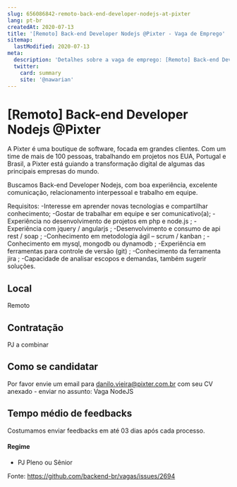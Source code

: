 ```yaml
---
slug: 656086842-remoto-back-end-developer-nodejs-at-pixter
lang: pt-br
createdAt: 2020-07-13
title: '[Remoto] Back-end Developer Nodejs @Pixter - Vaga de Emprego'
sitemap:
  lastModified: 2020-07-13
meta:
  description: 'Detalhes sobre a vaga de emprego: [Remoto] Back-end Developer Nodejs @Pixter'
  twitter:
    card: summary
    site: '@nawarian'
---
```


# [Remoto] Back-end Developer Nodejs @Pixter


A Pixter é uma boutique de software, focada em grandes clientes. Com um time de mais de 100 pessoas, trabalhando em projetos nos EUA, Portugal e Brasil, a Pixter está guiando a transformação digital de algumas das principais empresas do mundo.

Buscamos Back-end Developer Nodejs, com boa experiência, excelente comunicação, relacionamento interpessoal e trabalho em equipe.

Requisitos:
-Interesse em aprender novas tecnologias e compartilhar conhecimento;
-Gostar de trabalhar em equipe e ser comunicativo(a);
-Experiência no desenvolvimento de projetos em php e node.js ;
-Experiência com jquery / angularjs ;
-Desenvolvimento e consumo de api rest / soap ;
-Conhecimento em metodologia ágil – scrum / kanban ;
-Conhecimento em mysql, mongodb ou dynamodb ;
-Experiência em ferramentas para controle de versão (git) ;
-Conhecimento da ferramenta jira ;
-Capacidade de analisar escopos e demandas, também sugerir soluções.

## Local
Remoto


## Contratação

PJ a combinar

## Como se candidatar

Por favor envie um email para danilo.vieira@pixter.com.br com seu CV anexado - enviar no assunto: Vaga NodeJS

## Tempo médio de feedbacks

Costumamos enviar feedbacks em até 03 dias após cada processo.


#### Regime

- PJ
Pleno ou Sênior



Fonte: https://github.com/backend-br/vagas/issues/2694